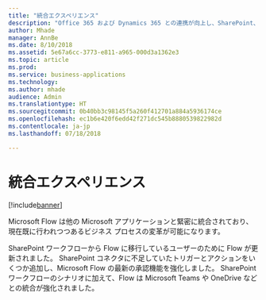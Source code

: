 ```yaml
---
title: "統合エクスペリエンス"
description: "Office 365 および Dynamics 365 との連携が向上し、SharePoint、チーム、Excel などに統合エクスペリエンスが提供されます。"
author: Mhade
manager: AnnBe
ms.date: 8/10/2018
ms.assetid: 5e67a6cc-3773-e811-a965-000d3a1362e3
ms.topic: article
ms.prod: 
ms.service: business-applications
ms.technology: 
ms.author: mhade
audience: Admin
ms.translationtype: HT
ms.sourcegitcommit: 0b40bb3c98145f5a260f412701a884a5936174ce
ms.openlocfilehash: ec1b6e420f6edd42f271dc545b8880539822982d
ms.contentlocale: ja-jp
ms.lasthandoff: 07/18/2018

---
```

# <a name="integrated-experiences"></a>統合エクスペリエンス


[!include[banner](../../includes/banner.md)]

Microsoft Flow は他の Microsoft アプリケーションと緊密に統合されており、現在既に行われつつあるビジネス プロセスの変革が可能になります。

SharePoint ワークフローから Flow に移行しているユーザーのために Flow が更新されました。 SharePoint コネクタに不足していたトリガーとアクションをいくつか追加し、Microsoft Flow の最新の承認機能を強化しました。 SharePoint ワークフローのシナリオに加えて、Flow は Microsoft Teams や OneDrive などとの統合が強化されました。

